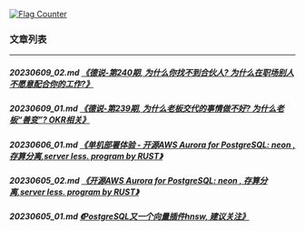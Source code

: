<a rel="nofollow" href="http://info.flagcounter.com/h9V1"  ><img src="http://s03.flagcounter.com/count/h9V1/bg_FFFFFF/txt_000000/border_CCCCCC/columns_2/maxflags_12/viewers_0/labels_0/pageviews_0/flags_0/"  alt="Flag Counter"  border="0"  ></a>  
  
### 文章列表  
----  
##### 20230609_02.md   [《德说-第240期, 为什么你找不到合伙人? 为什么在职场别人不愿意配合你的工作?》](20230609_02.md)  
##### 20230609_01.md   [《德说-第239期, 为什么老板交代的事情做不好? 为什么老板“善变”? OKR相关》](20230609_01.md)  
##### 20230606_01.md   [《单机部署体验 - 开源AWS Aurora for PostgreSQL: neon , 存算分离,server less. program by RUST》](20230606_01.md)  
##### 20230605_02.md   [《开源AWS Aurora for PostgreSQL: neon , 存算分离,server less. program by RUST》](20230605_02.md)  
##### 20230605_01.md   [《PostgreSQL又一个向量插件hnsw, 建议关注》](20230605_01.md)  
